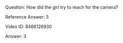 Question: How did the girl try to reach for the camera?

Reference Answer: 3

Video ID: 8466126930

Answer: 3

